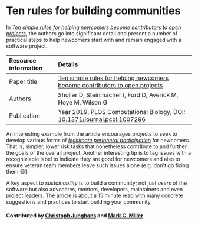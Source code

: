 # Ten rules for building communities

In [*Ten simple rules for helping newcomers become contributors to open projects*](https://journals.plos.org/ploscompbiol/article?id=10.1371%2Fjournal.pcbi.1007296),
the authors go into significant detail and present a number of practical steps to help
newcomers start with and remain engaged with a software project.

Resource information | Details
:--- | :--- 
Paper title  | [Ten simple rules for helping newcomers become contributors to open projects](https://journals.plos.org/ploscompbiol/article?id=10.1371%2Fjournal.pcbi.1007296)
Authors | Sholler D, Steinmacher I, Ford D, Averick M, Hoye M, Wilson G
Publication | Year 2019, PLOS Computational Biology, DOI: [10.1371/journal.pcbi.1007296](https://doi.org/10.1371/journal.pcbi.1007296)

An interesting example from the article encourages projects to seek to develop various forms of
[*legitimate peripheral participation*](https://en.wikipedia.org/wiki/Legitimate_peripheral_participation) for
newcomers. That is, simpler, lower risk tasks that nonetheless contribute to and further the
goals of the overall project. Another interesting tip is to tag issues with a
recogniziable label to indicate they are good for newcomers and also to ensure
veteran team members leave such issues alone (e.g. don't go fixing them :smile:).

A key aspect to *sustainability* is to build a community; not just *users* of the software but also
advocates, mentors, developers, maintainers and even project leaders. The article is about a
15 minute read with many concrete suggestions and practices to start building your community.

#### Contributed by [Christoph Junghans](https://github.com/junghans "Christoph Junghans GitHub Profile") and [Mark C. Miller](https://github.com/markcmiller86 "Mark C. Miller GitHub Profile")

<!---
Publish: yes
Categories: collaboration
Topics: Strategies for More Effective Teams
Level: 2
Prerequisites: defaults
Aggregate: none
--->
